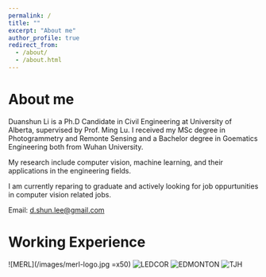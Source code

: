 ```yaml
---
permalink: /
title: ""
excerpt: "About me"
author_profile: true
redirect_from: 
  - /about/
  - /about.html
---
```


About me
======
Duanshun Li is a Ph.D Candidate in Civil Engineering at University of Alberta, supervised by Prof. Ming Lu. 
I received my MSc degree in Photogrammetry and Remonte Sensing and a Bachelor degree in Goematics Engineering both from Wuhan University.

My research include computer vision, machine learning, and their applications in the engineering fields.

I am currently reparing to graduate and actively looking for job oppurtunities in computer vision related jobs.    

Email: d.shun.lee@gmail.com




Working Experience 
======

![MERL](/images/merl-logo.jpg =x50) 
![LEDCOR](/images/ledcor-logo.jpg=x50)
![EDMONTON](/images/city-edmonton-logo.png=x50)
![TJH](/images/tjh-logo.png=x50)

